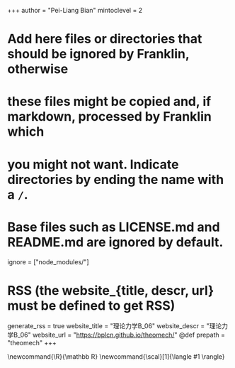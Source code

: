 <!--
Add here global page variables to use throughout your website.
-->
+++
author = "Pei-Liang Bian"
mintoclevel = 2

# Add here files or directories that should be ignored by Franklin, otherwise
# these files might be copied and, if markdown, processed by Franklin which
# you might not want. Indicate directories by ending the name with a `/`.
# Base files such as LICENSE.md and README.md are ignored by default.
ignore = ["node_modules/"]

# RSS (the website_{title, descr, url} must be defined to get RSS)
generate_rss = true
website_title = "理论力学B_06"
website_descr = "理论力学B_06"
website_url   = "https://bplcn.github.io/theomech/"
@def prepath = "theomech"
+++

<!--
Add here global latex commands to use throughout your pages.
-->
\newcommand{\R}{\mathbb R}
\newcommand{\scal}[1]{\langle #1 \rangle}

